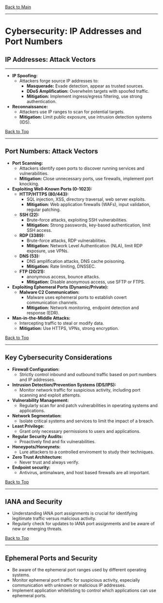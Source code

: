 <a name="top"></a>
[Back to Main](https://github.com/caxylive/Net_Projects/tree/main/notes)

---

# Cybersecurity: IP Addresses and Port Numbers

## IP Addresses: Attack Vectors

---

* **IP Spoofing:**
    * Attackers forge source IP addresses to:
        * **Masquerade:** Evade detection, appear as trusted sources.
        * **DDoS Amplification:** Overwhelm targets with spoofed traffic.
        * **Mitigation:** Implement ingress/egress filtering, use strong authentication.
* **Reconnaissance:**
    * Attackers use IP ranges to scan for potential targets.
    * **Mitigation:** Limit public exposure, use intrusion detection systems (IDS).

[Back to Top](#top)

---

## Port Numbers: Attack Vectors

* **Port Scanning:**
    * Attackers identify open ports to discover running services and vulnerabilities.
    * **Mitigation:** Close unnecessary ports, use firewalls, implement port knocking.
* **Exploiting Well-Known Ports (0-1023):**
    * **HTTP/HTTPS (80/443):**
        * SQL injection, XSS, directory traversal, web server exploits.
        * **Mitigation:** Web application firewalls (WAFs), input validation, regular patching.
    * **SSH (22):**
        * Brute-force attacks, exploiting SSH vulnerabilities.
        * **Mitigation:** Strong passwords, key-based authentication, limit SSH access.
    * **RDP (3389):**
        * Brute-force attacks, RDP vulnerabilities.
        * **Mitigation:** Network Level Authentication (NLA), limit RDP exposure, use VPNs.
    * **DNS (53):**
        * DNS amplification attacks, DNS cache poisoning.
        * **Mitigation:** Rate limiting, DNSSEC.
    * **FTP (20/21):**
        * anonymous access, bounce attacks.
        * **Mitigation:** Disable anonymous access, use SFTP or FTPS.
* **Exploiting Ephemeral Ports (Dynamic/Private):**
    * **Malware C2 Communication:**
        * Malware uses ephemeral ports to establish covert communication channels.
        * **Mitigation:** Network monitoring, endpoint detection and response (EDR).
* **Man-in-the-Middle Attacks:**
    * Intercepting traffic to steal or modify data.
    * **Mitigation:** Use HTTPS, VPNs, strong encryption.

[Back to Top](#top)

---

## Key Cybersecurity Considerations

* **Firewall Configuration:**
    * Strictly control inbound and outbound traffic based on port numbers and IP addresses.
* **Intrusion Detection/Prevention Systems (IDS/IPS):**
    * Monitor network traffic for suspicious activity, including port scanning and exploit attempts.
* **Vulnerability Management:**
    * Regularly scan for and patch vulnerabilities in operating systems and applications.
* **Network Segmentation:**
    * Isolate critical systems and services to limit the impact of a breach.
* **Least Privilege:**
    * Grant only necessary permissions to users and applications.
* **Regular Security Audits:**
    * Proactively find and fix vulnerabilities.
* **Honeypots/Honeynets:**
    * Lure attackers to a controlled enviroment to study their techniques.
* **Zero Trust Architecture:**
    * Never trust and always verify.
* **Endpoint security:**
    * Antivirus, antimalware, and host based firewalls are all important.

[Back to Top](#top)

---

## IANA and Security

* Understanding IANA port assignments is crucial for identifying legitimate traffic versus malicious activity.
* Regularly check for updates to IANA port assignments and be aware of new or emerging threats.

[Back to Top](#top)

---

## Ephemeral Ports and Security

* Be aware of the ephemeral port ranges used by different operating systems.
* Monitor ephemeral port traffic for suspicious activity, especially communication with unknown or malicious IP addresses.
* Implement application whitelisting to control which applications can use ephemeral ports.

